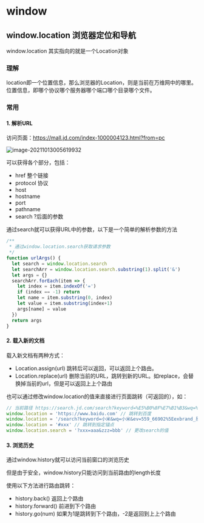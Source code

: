 # window

## window.location 浏览器定位和导航

window.location 其实指向的就是一个Location对象

### 理解

location即一个位置信息，那么浏览器的Location，则是当前在万维网中的哪里。位置信息，即哪个协议哪个服务器哪个端口哪个目录哪个文件。

### 常用

#### 1. 解析URL

访问页面：https://mall.jd.com/index-1000004123.html?from=pc

![image-20211013005619932](https://cdn.jsdelivr.net/gh/TayeShi/Twinkle/assets/img/image-20211013005619932.png)

可以获得各个部分，包括：

- href 整个链接
- protocol 协议
- host 
- hostname
- port
- pathname
- search ?后面的参数

通过search就可以获得URL中的参数，以下是一个简单的解析参数的方法

```javascript
/**
 * 通过window.location.search获取请求参数
 */
function urlArgs() {
  let search = window.location.search
  let searchArr = window.location.search.substring(1).split('&')
  let args = {}
  searchArr.forEach(item => {
    let index = item.indexOf('=')
    if (index == -1) return
    let name = item.substring(0, index)
    let value = item.substring(index+1)
    args[name] = value
  })
  return args
}
```

#### 2. 载入新的文档

载入新文档有两种方式：

- Location.assign(url) 跳转后可以返回，可以返回上个路由。
- Location.replace(url) 删除当前的URL，跳转到新的URL。如replace，会替换掉当前的url，但是可以返回上上个路由

也可以通过修改window.location的值来直接进行页面跳转（可返回的），如：

```javascript
// 当前路径 https://search.jd.com/search?keyword=%E5%B0%8F%E7%B1%B3&wq=%E5%B0%8F%E7%B1%B3&ev=559_66902%5E
window.location = 'https://www.baidu.com' // 跳转到百度
window.location = '/search?keyword=小米&wq=小米&ev=559_66902%5Eexbrand_黑鲨%5E' // 跳转到https://search.jd.com/search?keyword=%E5%B0%8F%E7%B1%B3&wq=%E5%B0%8F%E7%B1%B3&ev=559_66902%5Eexbrand_%E9%BB%91%E9%B2%A8%5E
window.location = '#xxx' // 跳转到指定锚点
window.location.search = '?xxx=aaa&zzz=bbb' // 更改search的值
```

#### 3. 浏览历史

通过window.history就可以访问当前窗口的浏览历史

但是由于安全，window.history只能访问到当前路由的length长度

使用以下方法进行路由跳转：

- history.back() 返回上个路由
- history.forward() 前进到下个路由
- history.go(num) 如果为1是跳转到下个路由，-2是返回到上上个路由

